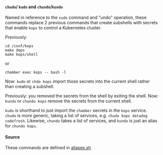 #### `chudo`/ `kudo` and `chundo`/`kundo`
Named in reference to the `sudo` command and "undo" operation, these commands replace 2 previous commands that create subshells with secrets that enable `kops` to control a Kubernetes cluster.

Previously:
```
cd /conf/kops
make deps
make kops/shell
```
or
```
chamber exec kops -- bash -l
```
Now: `kudo` or `chdo kops` import those secrets into the current shell rather than creating a subshell. 

Previously: you removed the secrets from the shell by exiting the shell.
Now: `kundo` or `chundo kops` remove the secrets from the current shell.

`kudo` is shorthand to just import the `chamber` secrets in the `kops` service. `chudo` is more generic, taking a list of services, e.g. `chudo kops datadog codefresh`. Likewise, `chundo` takes a list of services, and `kundo` is just an alias for `chundo kops`.

#### Source

These commands are defined in [aliases.sh](../rootfs/etc/profile.d/aliases.sh)